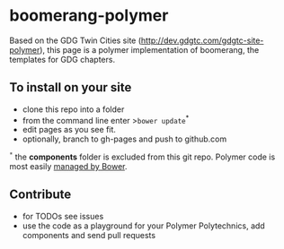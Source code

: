 boomerang-polymer
==================

Based on the GDG Twin Cities site (http://dev.gdgtc.com/gdgtc-site-polymer), this page is a polymer implementation of 
boomerang, the templates for GDG chapters.

## To install on your site
- clone this repo into a folder
- from the command line enter >`bower update`<sup>*</sup>
- edit pages as you see fit.
- optionally, branch to gh-pages and push to github.com

<sup>`*`</sup> the **components** folder is excluded from this git repo.  Polymer code is most easily [managed by Bower](https://www.polymer-project.org/docs/start/getting-the-code.html#using-bower).


## Contribute
- for TODOs see issues
- use the code as a playground for your Polymer Polytechnics, add components and send pull requests
